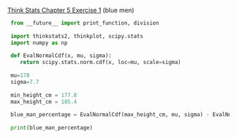 [Think Stats Chapter 5 Exercise 1](http://greenteapress.com/thinkstats2/html/thinkstats2006.html#toc50) (blue men)

 
```python
 from __future__ import print_function, division
 
 import thinkstats2, thinkplot, scipy.stats
 import numpy as np
 
 def EvalNormalCdf(x, mu, sigma):
	return scipy.stats.norm.cdf(x, loc=mu, scale=sigma)
 
 mu=178
 sigma=7.7
 
 min_height_cm = 177.8
 max_height_cm = 185.4
 
 blue_man_percentage = EvalNormalCdf(max_height_cm, mu, sigma) - EvalNormalCdf(min_height_cm, mu, sigma)
 
 print(blue_man_percentage)
```
